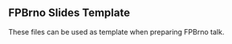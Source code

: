 FPBrno Slides Template
----------------------

These files can be used as template when preparing
FPBrno talk.
